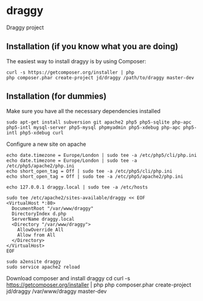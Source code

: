 draggy
======

Draggy project

Installation (if you know what you are doing)
---------------------------------------------
The easiest way to install dragyy is by using Composer:

    curl -s https://getcomposer.org/installer | php
    php composer.phar create-project jd/draggy /path/to/draggy master-dev

Installation (for dummies)
--------------------------
Make sure you have all the necessary dependencies installed

    sudo apt-get install subversion git apache2 php5 php5-sqlite php-apc php5-intl mysql-server php5-mysql phpmyadmin php5-xdebug php-apc php5-intl php5-xdebug curl
    
Configure a new site on apache

    echo date.timezone = Europe/London | sudo tee -a /etc/php5/cli/php.ini
    echo date.timezone = Europe/London | sudo tee -a /etc/php5/apache2/php.ini
    echo short_open_tag = Off | sudo tee -a /etc/php5/cli/php.ini
    echo short_open_tag = Off | sudo tee -a /etc/php5/apache2/php.ini
    
    echo 127.0.0.1 draggy.local | sudo tee -a /etc/hosts
    
    sudo tee /etc/apache2/sites-available/draggy << EOF
    <VirtualHost *:80>
      DocumentRoot "/var/www/draggy"
      DirectoryIndex d.php
      ServerName draggy.local
      <Directory "/var/www/draggy">
        AllowOverride All
        Allow from All
      </Directory>
    </VirtualHost>
    EOF
    
    sudo a2ensite draggy
    sudo service apache2 reload

Download composer and install draggy
    cd
    curl -s https://getcomposer.org/installer | php
    php composer.phar create-project jd/draggy /var/www/draggy master-dev
    
    

